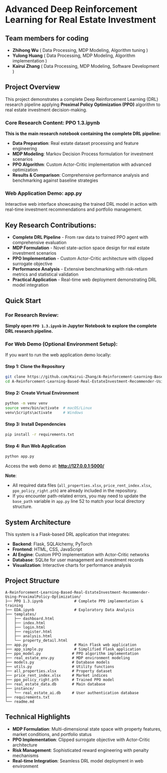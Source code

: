 # Advanced Deep Reinforcement Learning for Real Estate Investment

## Team members for coding

- **Zhihong Wu** ( Data Processing, MDP Modeling, Algorithm tuning )
- **Yulong Huang** ( Data Processing, MDP Modeling, Algorithm implementation )
- **Kairui Zhang** ( Data Processing, MDP Modeling, Software Development )

## Project Overview
This project demonstrates a complete Deep Reinforcement Learning (DRL) research pipeline applying **Proximal Policy Optimization (PPO)** algorithm to real estate investment decision-making.

### Core Research Content: **PPO 1.3.ipynb**
**This is the main research notebook containing the complete DRL pipeline:**
- **Data Preparation**: Real estate dataset processing and feature engineering
- **MDP Modeling**: Markov Decision Process formulation for investment scenarios
- **PPO Algorithm**: Custom Actor-Critic implementation with advanced optimization
- **Results & Comparison**: Comprehensive performance analysis and benchmarking against baseline strategies

### Web Application Demo: **app.py**
Interactive web interface showcasing the trained DRL model in action with real-time investment recommendations and portfolio management.

## Key Research Contributions:
- **Complete DRL Pipeline** - From raw data to trained PPO agent with comprehensive evaluation
- **MDP Formulation** - Novel state-action space design for real estate investment scenarios
- **PPO Implementation** - Custom Actor-Critic architecture with clipped surrogate objective
- **Performance Analysis** - Extensive benchmarking with risk-return metrics and statistical validation
- **Practical Application** - Real-time web deployment demonstrating DRL model integration

## Quick Start

### For Research Review: 
**Simply open `PPO 1.3.ipynb` in Jupyter Notebook to explore the complete DRL research pipeline.**

### For Web Demo (Optional Environment Setup):
If you want to run the web application demo locally:

#### Step 1: Clone the Repository
```bash
git clone https://github.com/Kairui-Zhang/A-Reinforcement-Learning-Based-Real-EstateInvestment-Recommender-Using-ProximalPolicy-Optimization.git
cd A-Reinforcement-Learning-Based-Real-EstateInvestment-Recommender-Using-ProximalPolicy-Optimization
```

#### Step 2: Create Virtual Environment
```bash
python -m venv venv
source venv/bin/activate  # macOS/Linux
venv\Scripts\activate     # Windows
```

#### Step 3: Install Dependencies
```bash
pip install -r requirements.txt
```

#### Step 4: Run Web Application
```bash
python app.py
```
Access the web demo at: **http://127.0.0.1:5000/**

**Note**: 
- All required data files (`all_properties.xlsx`, `price_rent_index.xlsx`, `ppo_policy_right.pth`) are already included in the repository.
- If you encounter path-related errors, you may need to update the `base_path` variable in `app.py` line 52 to match your local directory structure.

## System Architecture
This system is a Flask-based DRL application that integrates:

- **Backend**: Flask, SQLAlchemy, PyTorch
- **Frontend**: HTML, CSS, JavaScript
- **AI Engine**: Custom PPO implementation with Actor-Critic networks
- **Database**: SQLite for user management and investment records
- **Visualization**: Interactive charts for performance analysis

## Project Structure
```
A-Reinforcement-Learning-Based-Real-EstateInvestment-Recommender-Using-ProximalPolicy-Optimization/
├── PPO 1.3.ipynb              # Complete PPO implementation & training
├── EDA.ipynb                  # Exploratory Data Analysis
├── templates/
│   ├── dashboard.html
│   ├── index.html
│   ├── login.html
│   ├── register.html
│   ├── analysis.html
│   └── property_detail.html
├── app.py                     # Main Flask web application
├── app_simple.py              # Simplified Flask application
├── ppo_model.py              # PPO algorithm implementation
├── real_estate_env.py        # MDP environment modeling
├── models.py                 # Database models
├── utils.py                  # Utility functions
├── all_properties.xlsx       # Property dataset
├── price_rent_index.xlsx     # Market indices
├── ppo_policy_right.pth      # Trained PPO model
├── real_estate_data.db       # Main database
├── instance/
│   └── real_estate_ai.db     # User authentication database
├── requirements.txt
└── readme.md
```

## Technical Highlights
- **MDP Formulation**: Multi-dimensional state space with property features, market conditions, and portfolio status
- **PPO Implementation**: Clipped surrogate objective with Actor-Critic architecture
- **Risk Management**: Sophisticated reward engineering with penalty mechanisms
- **Real-time Integration**: Seamless DRL model deployment in web environment
